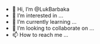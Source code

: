- 👋 Hi, I’m @LukBarbaka
- 👀 I’m interested in ...
- 🌱 I’m currently learning ...
- 💞️ I’m looking to collaborate on ...
- 📫 How to reach me ...

<!---
LukBarbaka/LukBarbaka is a ✨ special ✨ repository because its `README.md` (this file) appears on your GitHub profile.
You can click the Preview link to take a look at your changes.
--->
